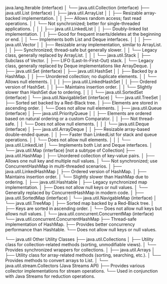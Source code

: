 java.lang.Iterable (interface)
│
└── java.util.Collection (interface)
├── java.util.List (interface)
│   ├── java.util.ArrayList
│   │   ├── Resizable array-backed implementation.
│   │   ├── Allows random access; fast read operations.
│   │   └── Not synchronized; better for single-threaded applications.
│   │
│   ├── java.util.LinkedList
│   │   ├── Doubly-linked list implementation.
│   │   ├── Good for frequent inserts/deletes at the beginning or end.
│   │   └── Implements both List and Deque interfaces.
│   │
│   ├── java.util.Vector
│   │   ├── Resizable array implementation, similar to ArrayList.
│   │   ├── Synchronized; thread-safe but generally slower.
│   │   └── Legacy class, generally replaced by ArrayList.
│   │
│   └── java.util.Stack
│       ├── Subclass of Vector.
│       ├── LIFO (Last-In-First-Out) stack.
│       └── Legacy class, generally replaced by Deque implementations like ArrayDeque.
│
├── java.util.Set (interface)
│   ├── java.util.HashSet
│   │   ├── Backed by a HashMap.
│   │   ├── Unordered collection; no duplicate elements.
│   │   └── Allows null elements.
│   │
│   ├── java.util.LinkedHashSet
│   │   ├── Ordered version of HashSet.
│   │   ├── Maintains insertion order.
│   │   └── Slightly slower than HashSet due to ordering.
│   │
│   └── java.util.SortedSet (interface)
│       └── java.util.NavigableSet (interface)
│           └── java.util.TreeSet
│               ├── Sorted set backed by a Red-Black tree.
│               ├── Elements are stored in ascending order.
│               └── Does not allow null elements.
│
├── java.util.Queue (interface)
│   ├── java.util.PriorityQueue
│   │   ├── Elements are ordered based on natural ordering or a custom Comparator.
│   │   ├── Not thread-safe.
│   │   └── Does not allow null elements.
│   │
│   └── java.util.Deque (interface)
│       ├── java.util.ArrayDeque
│       │   ├── Resizable array-based double-ended queue.
│       │   ├── Faster than LinkedList for stack and queue operations.
│       │   └── Does not allow null elements.
│       │
│       └── java.util.LinkedList
│           └── Implements both List and Deque interfaces.
│
└── java.util.Map (interface) [not a subtype of Collection]
├── java.util.HashMap
│   ├── Unordered collection of key-value pairs.
│   ├── Allows one null key and multiple null values.
│   └── Not synchronized; use ConcurrentHashMap in multi-threaded scenarios.
│
├── java.util.LinkedHashMap
│   ├── Ordered version of HashMap.
│   ├── Maintains insertion order.
│   └── Slightly slower than HashMap due to ordering.
│
├── java.util.Hashtable
│   ├── Legacy synchronized map implementation.
│   ├── Does not allow null keys or null values.
│   └── Generally replaced by ConcurrentHashMap in modern code.
│
├── java.util.SortedMap (interface)
│   └── java.util.NavigableMap (interface)
│       └── java.util.TreeMap
│           ├── Sorted map backed by a Red-Black tree.
│           ├── Keys are sorted in ascending order.
│           └── Does not allow null keys but allows null values.
│
└── java.util.concurrent.ConcurrentMap (interface)
└── java.util.concurrent.ConcurrentHashMap
├── Thread-safe implementation of HashMap.
├── Provides better concurrency performance than Hashtable.
└── Does not allow null keys or null values.

└── java.util Other Utility Classes
├── java.util.Collections
│   ├── Utility class for collection-related methods (sorting, unmodifiable views).
│   └── Provides synchronized wrappers for collections.
│
├── java.util.Arrays
│   ├── Utility class for array-related methods (sorting, searching, etc.).
│   └── Provides methods to convert arrays to List.
│
└── java.util.stream.Collectors (Java Streams API)
├── Provides various collector implementations for stream operations.
└── Used in conjunction with Java Streams for reduction operations.
